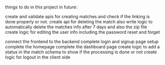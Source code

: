 things to do in this project in future:

create and validate apis for creating matches and check if the linking is done properly or not.
create api for deleting the match also
write logic to automatically delete the matches info after 7 days and also the zip file
create logic for editing the user info including the password reset and forget


connect the frontend to the backend
complete login and signup page setup
complete the homepage
complete the dashboard page
create logic to add a status in the match schema to show if the processing is done or not
create logic for logout in the client side
